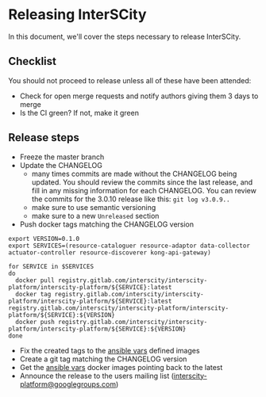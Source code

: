 # Releasing InterSCity

In this document, we'll cover the steps necessary to release InterSCity.

## Checklist

You should not proceed to release unless all of these have been attended:

* Check for open merge requests and notify authors giving them 3 days to merge
* Is the CI green? If not, make it green

## Release steps

* Freeze the master branch
* Update the CHANGELOG
  - many times commits are made without the CHANGELOG being updated. You should review the commits since the last release, and fill in any missing information for each CHANGELOG. You can review the commits for the 3.0.10 release like this: `git log v3.0.9..`
  - make sure to use semantic versioning
  - make sure to a new `Unreleased` section
* Push docker tags matching the CHANGELOG version

```shell
export VERSION=0.1.0
export SERVICES=(resource-cataloguer resource-adaptor data-collector actuator-controller resource-discoverer kong-api-gateway)

for SERVICE in $SERVICES
do
  docker pull registry.gitlab.com/interscity/interscity-platform/interscity-platform/${SERVICE}:latest
  docker tag registry.gitlab.com/interscity/interscity-platform/interscity-platform/${SERVICE}:latest registry.gitlab.com/interscity/interscity-platform/interscity-platform/${SERVICE}:${VERSION}
  docker push registry.gitlab.com/interscity/interscity-platform/interscity-platform/${SERVICE}:${VERSION}
done
```

* Fix the created tags to the [ansible vars](deploy/ansible/group_vars/all) defined images
* Create a git tag matching the CHANGELOG version
* Get the [ansible vars](deploy/ansible/group_vars/all) docker images pointing back to the latest
* Announce the release to the users mailing list (interscity-platform@googlegroups.com)
